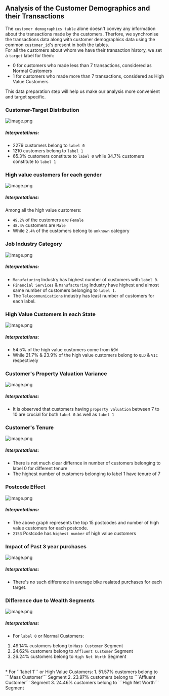 ## Analysis of the Customer Demographics and their Transactions

The ```customer demographics table``` alone doesn't convey any information about the transactions made by the customers. Therfore, we synchronise the transactions data along with customer demographics data using the common ```customer_id```'s present in both the tables.
<br>
For all the customers about whom we have their transaction history, we set a ```target``` label for them:
* 0 for customers who made less than 7 transactions, considered as Normal Customers
* 1 for customers who made more than 7 transactions, considered as High Value Customers

This data preparation step will help us make our analysis more convenient and target specific. 

### Customer-Target Distribution

![image.png](attachment:17b8947b-010c-4ca9-8cf0-a99477ed4aa9.png)

##### Interpretations:
* 2279 customers belong to ```label 0```
* 1210 customers belong to ```label 1```
* 65.3% customers constitute to ```label 0``` while 34.7% customers constitute to ```label 1```

### High value customers for each gender

![image.png](attachment:28ebbcd3-7f4e-4aa9-9bca-dc00469e28de.png)

##### Interpretations:
 Among all the high value customers:
* ```49.2%``` of the customers are ```Female```
* ```48.4%``` customers are ```Male```
* While ```2.4%``` of the customers belong to ```unknown``` category

### Job Industry Category

![image.png](attachment:53922392-3126-404b-957f-87bfed475914.png)

##### Interpretations:

* ```Manufaturing``` Industry has highest number of customers with ```label 0```.
* ```Financial Services``` & ```Manufacturing``` Industry have highest and almost same number of customers belonging to ```label 1```.
* The ```Telecommunications``` industry has least number of customers for each label.

### High Value Customers in each State

![image.png](attachment:521ad873-f724-46d0-affa-86188b52fcdd.png)

##### Interpretations:
* 54.5% of the high value customers come from ```NSW``` 
* While 21.7% & 23.9% of the high value customers belong to ```QLD``` & ```VIC``` respectively

### Customer's Property Valuation Variance

![image.png](attachment:0b59bb48-f289-4648-b576-06903027fc3c.png)

##### Interpretations:

* It is observed that customers having ```property valuation``` between 7 to 10 are crucial for both ```label 0``` as well as ```label 1``` 

### Customer's Tenure

![image.png](attachment:96c4c49d-426b-4cd0-8550-ac09fcff5d6e.png)

##### Interpretations:

* There is not much clear differnce in number of customers belonging to label 0 for different tenure
* The highest number of customers belonging to label 1 have tenure of 7

### Postcode Effect

![image.png](attachment:3e65fd0d-d124-4985-8c5c-7eb2dfa1d0b9.png)

##### Interpretations:

* The above graph represents the top 15 postcodes and number of high value customers for each postcode.
* ```2153``` Postcode has ```highest number``` of high value customers 

### Impact of Past 3 year purchases

![image.png](attachment:b3a8223e-32a7-4a9a-bfe0-ed287fb0c6cd.png)

##### Interpretations:
* There's no such difference in average bike realated purchases for each target.

### Difference due to Wealth Segments

![image.png](attachment:838515ff-5f5d-473e-bf07-38a68585e865.png)

##### Interpretations:

* For ```label 0``` or Normal Customers:
 1. 49.14% customers belong to ```Mass Customer``` Segment
 2. 24.62% customers belong to ```Affluent Customer``` Segment
 3. 26.24% customers belong to ```High Net Worth``` Segment
<br>
* For ```label 1``` or High Value Customers:
 1. 51.57% customers belong to ```Mass Customer``` Segment
 2. 23.97% customers belong to ```Affluent Customer``` Segment
 3. 24.46% customers belong to ```High Net Worth``` Segment